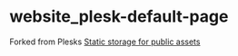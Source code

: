 # website_plesk-default-page



Forked from Plesks [Static storage for public assets](https://github.com/plesk/static)
